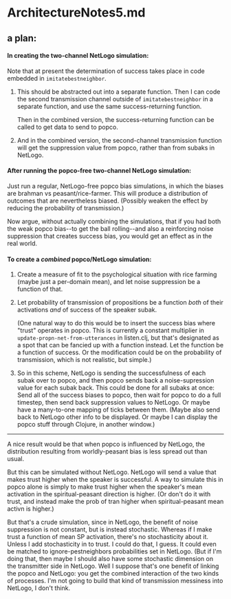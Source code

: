 ArchitectureNotes5.md
====

## a plan:

#### In creating the two-channel NetLogo simulation:

Note that at present the determination of success takes place in code
embedded in `imitatebestneighbor`.  

1. This should be abstracted out into a separate function.  Then
	I can code the second transmission channel outside of
	`imitatebestneighbor` in a separate function, and use the same
	success-returning function.

	Then in the combined version, the success-returning function can
	be called to get data to send to popco.

2. And in the combined version, the second-channel transmission
function will get the suppression value from popco, rather than
from subaks in NetLogo.

#### After running the popco-free two-channel NetLogo simulation:

Just run a regular, NetLogo-free popco bias simulations, in which the
biases are brahman vs peasant/rice-farmer.  This will produce a
distribution of outcomes that are nevertheless biased.  (Possibly weaken
the effect by reducing the probability of transmission.)

Now argue, without actually combining the simulations, that if you had
both the weak popco bias--to get the ball rolling--and also a
reinforcing noise suppression that creates success bias, you would get
an effect as in the real world.


#### To create a *combined* popco/NetLogo simulation:

1. Create a measure of fit to the psychological situation
	with rice farming (maybe just a per-domain mean), and let
	noise suppression be a function of that.

2. Let probability of transmission of propositions be a function
	*both* of their activations *and* of success of the speaker
	subak.

	(One natural way to do this would be to insert the success bias
	where "trust" operates in popco. This is currently a constant
	multiplier in `update-propn-net-from-utterances` in listen.clj,
	but that's designated as a spot that can be fancied up with
	a function instead.  Let the function be a function of
	success.  Or the modification could be on the probability 
	of transmission, which is not realistic, but simple.)

3. So in this scheme, NetLogo is sending the successfulness of
	each subak over to popco, and then popco sends back a
	noise-supression value for each subak back.  This could be done
	for all subaks at once: Send all of the success biases to popco,
	then wait for popco to do a full timestep, then send back
	suppression values to NetLogo.  Or maybe have a many-to-one
	mapping of ticks between them.  (Maybe also send back to NetLogo
	other info to be displayed.  Or maybe I can display the popco
	stuff through Clojure, in another window.)

------------------

A nice result would be that when popco is influenced by NetLogo, the
distribution resulting from worldly-peasant bias is less spread out
than usual.

But this can be simulated without NetLogo.  NetLogo will send a value
that makes trust higher when the speaker is successful.  A way to
simulate this in popco alone is simply to make trust higher when the
speaker's mean activation in the spiritual-peasant direction is higher.
(Or don't do it with trust, and instead make the prob of tran higher
when spiritual-peasant mean activn is higher.)

But that's a crude simulation, since in NetLogo, the benefit of noise
suppression is not constant, but is instead stochastic.  Whereas if I
make trust a function of mean SP activation, there's no stochasticity
about it.  Unless I add stochasticity in to trust.  I could do that, I
guess.  It could even be matched to ignore-pestneighbors probabilities
set in NetLogo.  (But if I'm doing that, then maybe I should also have some
stochastic dimension on the transmitter side in NetLogo.  Well I suppose
that's one benefit of linking the popco and NetLogo: you get the combined
interaction of the two kinds of processes.  I'm not going to build that
kind of transmission messiness into NetLogo, I don't think.
